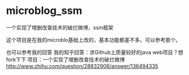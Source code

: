 # microblog_ssm
一个实现了增删改查技术的破烂微博，ssm框架

这个项目是在我的microblo基础上改的，基本功能都差不多。可以参考那个。

也可以参考我的回答
我的知乎回答：求Github上质量较好的java web项目？想fork下下 项目：一个实现了增删改查技术的破烂微博  
http://www.zhihu.com/question/28832908/answer/136494335
